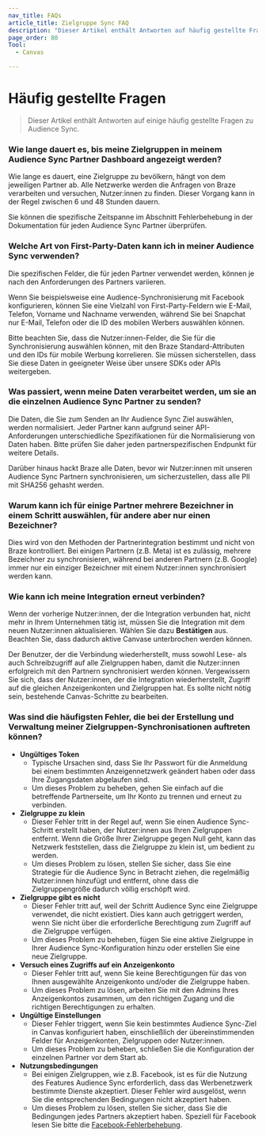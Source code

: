 ```yaml
---
nav_title: FAQs
article_title: Zielgruppe Sync FAQ
description: "Dieser Artikel enthält Antworten auf häufig gestellte Fragen zu Audience Sync."
page_order: 80
Tool:
  - Canvas

---
```


# Häufig gestellte Fragen

> Dieser Artikel enthält Antworten auf einige häufig gestellte Fragen zu Audience Sync.

### Wie lange dauert es, bis meine Zielgruppen in meinem Audience Sync Partner Dashboard angezeigt werden?

Wie lange es dauert, eine Zielgruppe zu bevölkern, hängt von dem jeweiligen Partner ab. Alle Netzwerke werden die Anfragen von Braze verarbeiten und versuchen, Nutzer:innen zu finden. Dieser Vorgang kann in der Regel zwischen 6 und 48 Stunden dauern.

Sie können die spezifische Zeitspanne im Abschnitt Fehlerbehebung in der Dokumentation für jeden Audience Sync Partner überprüfen.

### Welche Art von First-Party-Daten kann ich in meiner Audience Sync verwenden?

Die spezifischen Felder, die für jeden Partner verwendet werden, können je nach den Anforderungen des Partners variieren. 

Wenn Sie beispielsweise eine Audience-Synchronisierung mit Facebook konfigurieren, können Sie eine Vielzahl von First-Party-Feldern wie E-Mail, Telefon, Vorname und Nachname verwenden, während Sie bei Snapchat nur E-Mail, Telefon oder die ID des mobilen Werbers auswählen können. 

Bitte beachten Sie, dass die Nutzer:innen-Felder, die Sie für die Synchronisierung auswählen können, mit den Braze Standard-Attributen und den IDs für mobile Werbung korrelieren. Sie müssen sicherstellen, dass Sie diese Daten in geeigneter Weise über unsere SDKs oder APIs weitergeben. 

### Was passiert, wenn meine Daten verarbeitet werden, um sie an die einzelnen Audience Sync Partner zu senden?

Die Daten, die Sie zum Senden an Ihr Audience Sync Ziel auswählen, werden normalisiert. Jeder Partner kann aufgrund seiner API-Anforderungen unterschiedliche Spezifikationen für die Normalisierung von Daten haben. Bitte prüfen Sie daher jeden partnerspezifischen Endpunkt für weitere Details.

Darüber hinaus hackt Braze alle Daten, bevor wir Nutzer:innen mit unseren Audience Sync Partnern synchronisieren, um sicherzustellen, dass alle PII mit SHA256 gehasht werden.

### Warum kann ich für einige Partner mehrere Bezeichner in einem Schritt auswählen, für andere aber nur einen Bezeichner?

Dies wird von den Methoden der Partnerintegration bestimmt und nicht von Braze kontrolliert. Bei einigen Partnern (z.B. Meta) ist es zulässig, mehrere Bezeichner zu synchronisieren, während bei anderen Partnern (z.B. Google) immer nur ein einziger Bezeichner mit einem Nutzer:innen synchronisiert werden kann.

### Wie kann ich meine Integration erneut verbinden?

Wenn der vorherige Nutzer:innen, der die Integration verbunden hat, nicht mehr in Ihrem Unternehmen tätig ist, müssen Sie die Integration mit dem neuen Nutzer:innen aktualisieren. Wählen Sie dazu **Bestätigen** aus. Beachten Sie, dass dadurch aktive Canvase unterbrochen werden können.

Der Benutzer, der die Verbindung wiederherstellt, muss sowohl Lese- als auch Schreibzugriff auf alle Zielgruppen haben, damit die Nutzer:innen erfolgreich mit den Partnern synchronisiert werden können. Vergewissern Sie sich, dass der Nutzer:innen, der die Integration wiederherstellt, Zugriff auf die gleichen Anzeigenkonten und Zielgruppen hat. Es sollte nicht nötig sein, bestehende Canvas-Schritte zu bearbeiten. 

### Was sind die häufigsten Fehler, die bei der Erstellung und Verwaltung meiner Zielgruppen-Synchronisationen auftreten können?

- **Ungültiges Token**<br>
  - Typische Ursachen sind, dass Sie Ihr Passwort für die Anmeldung bei einem bestimmten Anzeigennetzwerk geändert haben oder dass Ihre Zugangsdaten abgelaufen sind.
  - Um dieses Problem zu beheben, gehen Sie einfach auf die betreffende Partnerseite, um Ihr Konto zu trennen und erneut zu verbinden.
- **Zielgruppe zu klein**<br>
  - Dieser Fehler tritt in der Regel auf, wenn Sie einen Audience Sync-Schritt erstellt haben, der Nutzer:innen aus Ihren Zielgruppen entfernt. Wenn die Größe Ihrer Zielgruppe gegen Null geht, kann das Netzwerk feststellen, dass die Zielgruppe zu klein ist, um bedient zu werden. 
  - Um dieses Problem zu lösen, stellen Sie sicher, dass Sie eine Strategie für die Audience Sync in Betracht ziehen, die regelmäßig Nutzer:innen hinzufügt und entfernt, ohne dass die Zielgruppengröße dadurch völlig erschöpft wird.
- **Zielgruppe gibt es nicht**<br>
  - Dieser Fehler tritt auf, weil der Schritt Audience Sync eine Zielgruppe verwendet, die nicht existiert. Dies kann auch getriggert werden, wenn Sie nicht über die erforderliche Berechtigung zum Zugriff auf die Zielgruppe verfügen. 
  - Um dieses Problem zu beheben, fügen Sie eine aktive Zielgruppe in Ihrer Audience Sync-Konfiguration hinzu oder erstellen Sie eine neue Zielgruppe.
- **Versuch eines Zugriffs auf ein Anzeigenkonto**<br>
  - Dieser Fehler tritt auf, wenn Sie keine Berechtigungen für das von Ihnen ausgewählte Anzeigenkonto und/oder die Zielgruppe haben.
  - Um dieses Problem zu lösen, arbeiten Sie mit den Admins Ihres Anzeigenkontos zusammen, um den richtigen Zugang und die richtigen Berechtigungen zu erhalten. 
- **Ungültige Einstellungen**<br>
  - Dieser Fehler triggert, wenn Sie kein bestimmtes Audience Sync-Ziel in Canvas konfiguriert haben, einschließlich der übereinstimmenden Felder für Anzeigenkonten, Zielgruppen oder Nutzer:innen. 
  - Um dieses Problem zu beheben, schließen Sie die Konfiguration der einzelnen Partner vor dem Start ab.
- **Nutzungsbedingungen**<br>
  - Bei einigen Zielgruppen, wie z.B. Facebook, ist es für die Nutzung des Features Audience Sync erforderlich, dass das Werbenetzwerk bestimmte Dienste akzeptiert. Dieser Fehler wird ausgelöst, wenn Sie die entsprechenden Bedingungen nicht akzeptiert haben. 
  - Um dieses Problem zu lösen, stellen Sie sicher, dass Sie die Bedingungen jedes Partners akzeptiert haben. Speziell für Facebook lesen Sie bitte die [Facebook-Fehlerbehebung]({{site.baseurl}}/partners/canvas_steps/facebook_audience_sync/#troubleshooting). 
